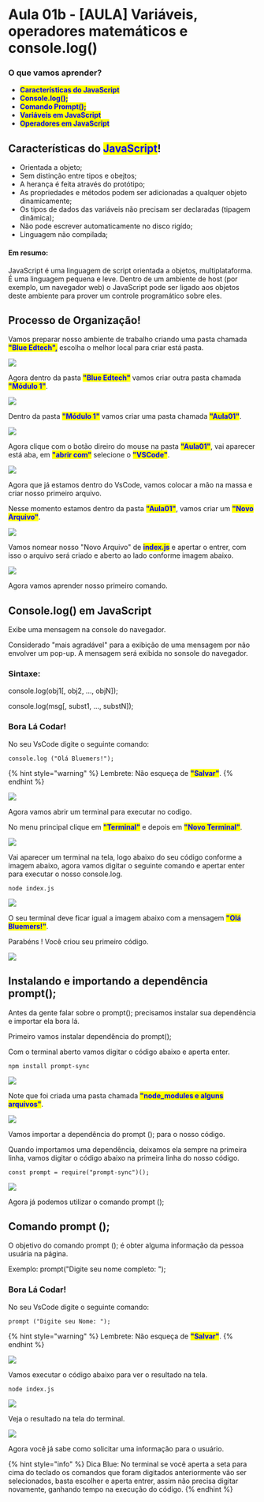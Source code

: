 # Aula 01b - \[AULA] Variáveis, operadores matemáticos e console.log()

### O que vamos aprender?

* <mark style="color:blue;">**Características do JavaScript**</mark>
* <mark style="color:blue;">**Console.log();**</mark>
* <mark style="color:blue;">**Comando Prompt();**</mark>
* <mark style="color:blue;">**Variáveis em JavaScript**</mark>
* <mark style="color:blue;">**Operadores em JavaScript**</mark>

## Características do <mark style="color:blue;">JavaScript</mark>!

* Orientada a objeto;
* Sem distinção entre tipos e obejtos;
* A herança é feita através do protótipo;
* As propriedades e métodos podem ser adicionadas a qualquer objeto dinamicamente;
* Os tipos de dados das variáveis não precisam ser declaradas (tipagem dinâmica);
* Não pode escrever automaticamente no disco rigído;
* Linguagem não compilada;

#### Em resumo:

JavaScript é uma linguagem de script orientada a objetos, multiplataforma. É uma linguagem pequena e leve. Dentro de um ambiente de host (por exemplo, um navegador web) o JavaScript pode ser ligado aos objetos deste ambiente para prover um controle programático sobre eles.

## Processo de Organização!

Vamos preparar nosso ambiente de trabalho criando uma pasta chamada <mark style="color:blue;">**"Blue Edtech",**</mark> escolha o melhor local para criar está pasta.

![](<../.gitbook/assets/1.criar pasta blueedtech (1).png>)

Agora dentro da pasta <mark style="color:blue;">**"Blue Edtech"**</mark> vamos criar outra pasta chamada <mark style="color:blue;">**"Módulo 1"**</mark>.

![](<../.gitbook/assets/2.criar pasta modulo1.png>)

Dentro da pasta <mark style="color:blue;">**"Módulo 1"**</mark> vamos criar uma pasta chamada <mark style="color:blue;">**"Aula01"**</mark>.

![](<../.gitbook/assets/3.criar pasta aula01.png>)

Agora clique com o botão direiro do mouse na pasta <mark style="color:blue;">**"Aula01"**</mark>, vai aparecer está aba, em <mark style="color:blue;">**"abrir com"**</mark> selecione o <mark style="color:blue;">**"VSCode"**</mark>.

![](<../.gitbook/assets/4.abrir pasta aula1 com vscode.png>)

Agora que já estamos dentro do VsCode, vamos colocar a mão na massa e criar nosso primeiro arquivo.

Nesse momento estamos dentro da pasta <mark style="color:blue;">**"Aula01"**</mark>, vamos criar um <mark style="color:blue;">**"Novo Arquivo"**</mark>.

![](<../.gitbook/assets/5.criar novo arquivo.png>)

Vamos nomear nosso "Novo Arquivo" de <mark style="color:blue;">**index.js**</mark> e apertar o entrer, com isso o arquivo será criado e aberto ao lado conforme imagem abaixo.

![](<../.gitbook/assets/6.abrir novo arquivo.png>)

Agora vamos aprender nosso primeiro comando.

## Console.log() em JavaScript

Exibe uma mensagem na console do navegador.

Considerado "mais agradável" para a exibição de uma mensagem por não envolver um pop-up. A mensagem será exibida no sonsole do navegador.

### Sintaxe:

console.log(obj1\[, obj2, ..., objN]);

console.log(msg\[, subst1, ..., substN]);

### Bora Lá Codar!

No seu VsCode digite o seguinte comando:

```
console.log ("Olá Bluemers!");
```

{% hint style="warning" %}
Lembrete: Não esqueça de <mark style="color:blue;">**"Salvar"**</mark>.
{% endhint %}

![](<../.gitbook/assets/7.digitar console.log.png>)

Agora vamos abrir um terminal para executar no codigo.

No menu principal clique em <mark style="color:blue;">**"Terminal"**</mark> e depois em <mark style="color:blue;">**"Novo Terminal"**</mark>.

![](<../.gitbook/assets/8.abrir novo terminal.png>)

Vai aparecer um terminal na tela, logo abaixo do seu código conforme a imagem abaixo, agora vamos digitar o seguinte comando e apertar enter para executar o nosso console.log.

```
node index.js
```

![](<../.gitbook/assets/9.digitar node index.js.png>)

O seu terminal deve ficar igual a imagem abaixo com a mensagem <mark style="color:blue;">**"Olá Bluemers!"**</mark>.

Parabéns ! Você criou seu primeiro código.

![](../.gitbook/assets/10.resultado.png)

## Instalando e importando a  dependência prompt();

Antes da gente falar sobre o prompt(); precisamos instalar sua dependência e importar ela bora lá.

Primeiro vamos instalar dependência do prompt();

Com o terminal aberto vamos digitar o código abaixo e aperta enter.

```
npm install prompt-sync
```

![](<../.gitbook/assets/11.instalando dependencia prompt.png>)

Note que foi criada uma pasta chamada <mark style="color:blue;">**"node\_modules e alguns arquivos"**</mark>.

![](<../.gitbook/assets/12.foi criada uma pasta chamada node\_modules.png>)

Vamos importar a  dependência do prompt (); para o nosso código.

Quando importamos uma dependência, deixamos ela sempre na primeira linha, vamos digitar o código abaixo na primeira linha do nosso código.

```
const prompt = require("prompt-sync")();
```

![](<../.gitbook/assets/13.importando a dependencia prompt ().png>)

Agora já podemos utilizar o comando prompt ();

## Comando prompt ();

O objetivo do comando prompt (); é obter alguma informação da pessoa usuária na página.

Exemplo: prompt("Digite seu nome completo: ");

### Bora Lá Codar!

No seu VsCode digite o seguinte comando:

```
prompt ("Digite seu Nome: ");
```

{% hint style="warning" %}
Lembrete: Não esqueça de <mark style="color:blue;">**"Salvar"**</mark>.
{% endhint %}

![](<../.gitbook/assets/14.digitando o comando prompt().png>)

Vamos executar o código abaixo para ver o resultado na tela.

```
node index.js
```

![](<../.gitbook/assets/15.executei o comando prompt.png>)

Veja o resultado na tela do terminal.

![](<../.gitbook/assets/16.resultado do comando prompt.png>)

Agora você já sabe como solicitar uma informação para o usuário.

{% hint style="info" %}
Dica Blue: No terminal se você aperta a seta para cima do teclado os comandos que foram digitados anteriormente vão ser selecionados, basta escolher e aperta entrer, assim não precisa digitar novamente, ganhando tempo na execução do código.
{% endhint %}

###

